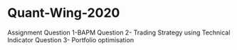 # Quant-Wing-2020
Assignment
Question 1-BAPM
Question 2- Trading Strategy using Technical Indicator
Question 3- Portfolio optimisation
